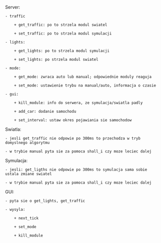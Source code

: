 Server:

	- traffic

		+ get_traffic: po to strzela modul swiatel

		+ set_traffic: po to strzela modul symulacji

	- lights:

		+ get_lights: po to strzela modul symulacji

		+ set_lights: po strzela modul swiatel

	- mode:

		+ get_mode: zwraca auto lub manual; odpowiednie moduly reaguja

		+ set_mode: ustawienie trybu na manual/auto, informacja o czasie

	- gui:

		+ kill_module: info do serwera, ze symulacja/swiatla padly

		+ add_car: dodanie samochodu

		+ set_interval: ustaw okres pojawiania sie samochodow

Swiatla:

	- jesli get_traffic nie odpowie po 300ms to przechodza w tryb domyslnego algorytmu

	- w trybie manual pyta sie za pomoca shall_i czy moze leciec dalej

Symulacja:

	- jesli: get_ligths nie odpowie po 300ms to symulacja sama sobie ustala zmiane swiatel

	- w trybie manual pyta sie za pomoca shall_i czy moze leciec dalej

GUI:

	- pyta sie o get_lights, get_traffic

	- wysyla:

		+ next_tick

		+ set_mode

		+ kill_module

